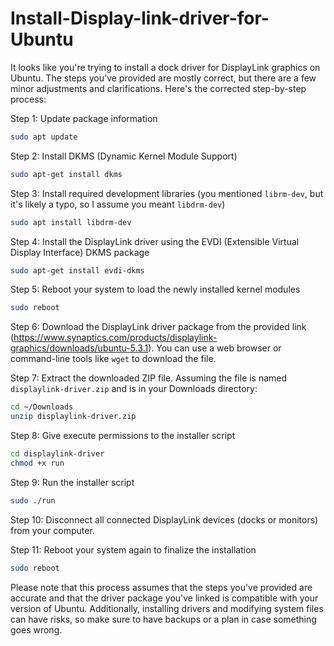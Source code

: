 # Install-Display-link-driver-for-Ubuntu

It looks like you're trying to install a dock driver for DisplayLink graphics on Ubuntu. The steps you've provided are mostly correct, but there are a few minor adjustments and clarifications. Here's the corrected step-by-step process:

Step 1: Update package information
```bash
sudo apt update
```

Step 2: Install DKMS (Dynamic Kernel Module Support)
```bash
sudo apt-get install dkms
```

Step 3: Install required development libraries (you mentioned `librm-dev`, but it's likely a typo, so I assume you meant `libdrm-dev`)
```bash
sudo apt install libdrm-dev
```

Step 4: Install the DisplayLink driver using the EVDI (Extensible Virtual Display Interface) DKMS package
```bash
sudo apt-get install evdi-dkms
```

Step 5: Reboot your system to load the newly installed kernel modules
```bash
sudo reboot
```

Step 6: Download the DisplayLink driver package from the provided link (https://www.synaptics.com/products/displaylink-graphics/downloads/ubuntu-5.3.1). You can use a web browser or command-line tools like `wget` to download the file.

Step 7: Extract the downloaded ZIP file. Assuming the file is named `displaylink-driver.zip` and is in your Downloads directory:
```bash
cd ~/Downloads
unzip displaylink-driver.zip
```

Step 8: Give execute permissions to the installer script
```bash
cd displaylink-driver
chmod +x run
```

Step 9: Run the installer script
```bash
sudo ./run
```

Step 10: Disconnect all connected DisplayLink devices (docks or monitors) from your computer.

Step 11: Reboot your system again to finalize the installation
```bash
sudo reboot
```

Please note that this process assumes that the steps you've provided are accurate and that the driver package you've linked is compatible with your version of Ubuntu. Additionally, installing drivers and modifying system files can have risks, so make sure to have backups or a plan in case something goes wrong.
